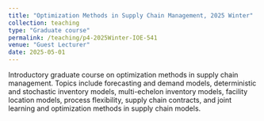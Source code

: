 ```yaml
---
title: "Optimization Methods in Supply Chain Management, 2025 Winter"
collection: teaching
type: "Graduate course"
permalink: /teaching/p4-2025Winter-IOE-541
venue: "Guest Lecturer"
date: 2025-05-01
---
```



Introductory graduate course on optimization methods in supply chain management. Topics include forecasting and demand models, deterministic and stochastic inventory models, multi-echelon inventory models, facility location models, process flexibility, supply chain contracts, and joint learning and optimization methods in supply chain models.
